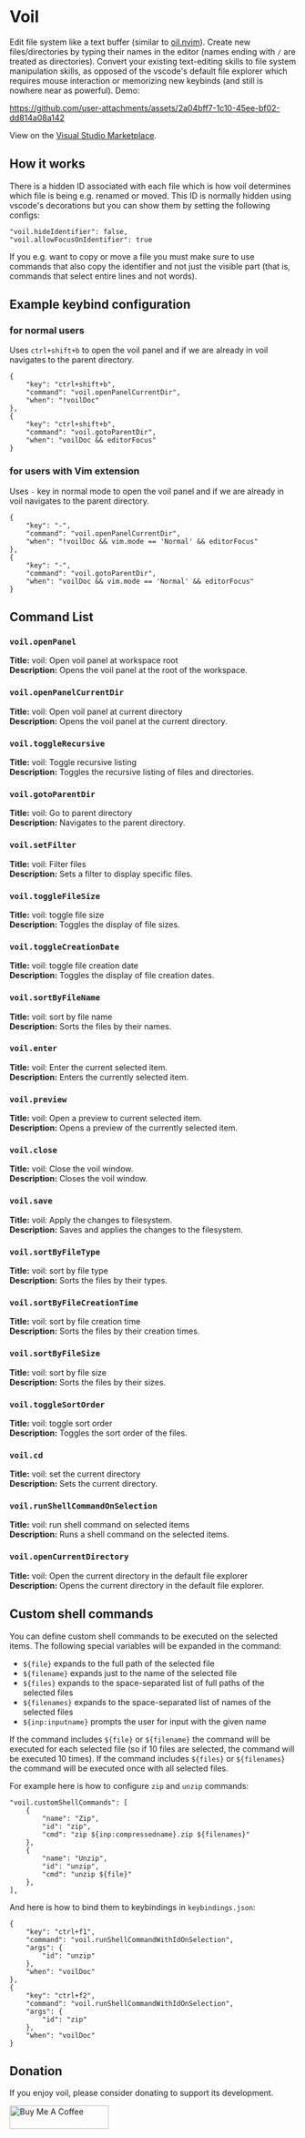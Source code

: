 # Voil

Edit file system like a text buffer (similar to [oil.nvim](https://github.com/stevearc/oil.nvim)). Create new files/directories by typing their names in the editor (names ending with `/` are treated as directories). Convert your existing text-editing skills to file system manipulation skills, as opposed of the vscode's default file explorer which requires mouse interaction or memorizing new keybinds (and still is nowhere near as powerful). Demo:

https://github.com/user-attachments/assets/2a04bff7-1c10-45ee-bf02-dd814a08a142

View on the [Visual Studio Marketplace](https://marketplace.visualstudio.com/items?itemName=AliMostafavi.voil).

## How it works
There is a hidden ID associated with each file which is how voil determines which file is being e.g. renamed or moved. This ID is normally hidden using vscode's decorations but you can show them by setting the following configs:
```
"voil.hideIdentifier": false,
"voil.allowFocusOnIdentifier": true
```

If you e.g. want to copy or move a file you must make sure to use commands that also copy the identifier and not just the visible part (that is, commands that select entire lines and not words).

## Example keybind configuration
### for normal users
Uses `ctrl+shift+b` to open the voil panel and if we are already in voil navigates to the parent directory.
```
{
    "key": "ctrl+shift+b",
    "command": "voil.openPanelCurrentDir",
    "when": "!voilDoc"
},
{
    "key": "ctrl+shift+b",
    "command": "voil.gotoParentDir",
    "when": "voilDoc && editorFocus"
}
```
### for users with Vim extension
Uses `-` key in normal mode to open the voil panel and if we are already in voil navigates to the parent directory.
```
{
    "key": "-",
    "command": "voil.openPanelCurrentDir",
    "when": "!voilDoc && vim.mode == 'Normal' && editorFocus"
},
{
    "key": "-",
    "command": "voil.gotoParentDir",
    "when": "voilDoc && vim.mode == 'Normal' && editorFocus"
}
```

## Command List
### `voil.openPanel`
**Title:** voil: Open voil panel at workspace root  
**Description:** Opens the voil panel at the root of the workspace.

### `voil.openPanelCurrentDir`
**Title:** voil: Open voil panel at current directory  
**Description:** Opens the voil panel at the current directory.

### `voil.toggleRecursive`
**Title:** voil: Toggle recursive listing  
**Description:** Toggles the recursive listing of files and directories.

### `voil.gotoParentDir`
**Title:** voil: Go to parent directory  
**Description:** Navigates to the parent directory.

### `voil.setFilter`
**Title:** voil: Filter files  
**Description:** Sets a filter to display specific files.

### `voil.toggleFileSize`
**Title:** voil: toggle file size  
**Description:** Toggles the display of file sizes.

### `voil.toggleCreationDate`
**Title:** voil: toggle file creation date  
**Description:** Toggles the display of file creation dates.

### `voil.sortByFileName`
**Title:** voil: sort by file name  
**Description:** Sorts the files by their names.

### `voil.enter`
**Title:** voil: Enter the current selected item.  
**Description:** Enters the currently selected item.

### `voil.preview`
**Title:** voil: Open a preview to current selected item.  
**Description:** Opens a preview of the currently selected item.

### `voil.close`
**Title:** voil: Close the voil window.  
**Description:** Closes the voil window.

### `voil.save`
**Title:** voil: Apply the changes to filesystem.  
**Description:** Saves and applies the changes to the filesystem.

### `voil.sortByFileType`
**Title:** voil: sort by file type  
**Description:** Sorts the files by their types.

### `voil.sortByFileCreationTime`
**Title:** voil: sort by file creation time  
**Description:** Sorts the files by their creation times.

### `voil.sortByFileSize`
**Title:** voil: sort by file size  
**Description:** Sorts the files by their sizes.

### `voil.toggleSortOrder`
**Title:** voil: toggle sort order  
**Description:** Toggles the sort order of the files.

### `voil.cd`
**Title:** voil: set the current directory  
**Description:** Sets the current directory.

### `voil.runShellCommandOnSelection`
**Title:** voil: run shell command on selected items  
**Description:** Runs a shell command on the selected items.

### `voil.openCurrentDirectory`
**Title:** voil: Open the current directory in the default file explorer  
**Description:** Opens the current directory in the default file explorer.

## Custom shell commands

You can define custom shell commands to be executed on the selected items. The following special variables will be expanded in the command:
- `${file}` expands to the full path of the selected file
- `${filename}` expands just to the name of the selected file 
- `${files}` expands to the space-separated list of full paths of the selected files
- `${filenames}` expands to the space-separated list of names of the selected files
- `${inp:inputname}` prompts the user for input with the given name

If the command includes `${file}` or `${filename}` the command will be executed for each selected file (so if 10 files are selected, the command will be executed 10 times). If the command includes `${files}` or `${filenames}` the command will be executed once with all selected files.

For example here is how to configure `zip` and `unzip` commands:
```
"voil.customShellCommands": [
    {
        "name": "Zip",
        "id": "zip",
        "cmd": "zip ${inp:compressedname}.zip ${filenames}"
    },
    {
        "name": "Unzip",
        "id": "unzip",
        "cmd": "unzip ${file}"
    },
],
```
And here is how to bind them to keybindings in `keybindings.json`:
```
{
    "key": "ctrl+f1",
    "command": "voil.runShellCommandWithIdOnSelection",
    "args": {
        "id": "unzip"
    },
    "when": "voilDoc"
},
{
    "key": "ctrl+f2",
    "command": "voil.runShellCommandWithIdOnSelection",
    "args": {
        "id": "zip"
    },
    "when": "voilDoc"
}
```

## Donation
If you enjoy voil, please consider donating to support its development.

<a href="https://www.buymeacoffee.com/ahrm" target="_blank"><img src="https://cdn.buymeacoffee.com/buttons/default-orange.png" alt="Buy Me A Coffee" height="41" width="174"></a>
